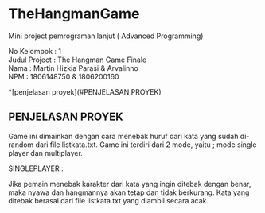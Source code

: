 # TheHangmanGame
Mini project pemrograman lanjut ( Advanced Programming)

No Kelompok   : 1                                                                                                                               
Judul Project : The Hangman Game Finale                                                                                                     
Nama          : Martin Hizkia Parasi & Arvalinno                                                                                            
NPM           : 1806148750           & 1806200160     

*[penjelasan proyek](#PENJELASAN PROYEK)



## PENJELASAN PROYEK
Game ini dimainkan dengan cara menebak huruf dari kata yang sudah di-random dari file listkata.txt. Game ini terdiri dari 2 mode, yaitu ; mode single player dan multiplayer.

SINGLEPLAYER :

Jika pemain menebak karakter dari kata yang ingin ditebak dengan benar, maka nyawa dan hangmannya akan tetap dan tidak berkurang. Kata yang ditebak berasal dari file listkata.txt yang diambil secara acak.

